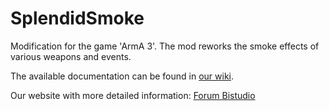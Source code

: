 # SplendidSmoke
Modification for the game 'ArmA 3'. The mod reworks the smoke effects of various weapons and events.

The available documentation can be found in [our wiki](https://github.com/ZabuzaW/SplendidSmoke/wiki).

Our website with more detailed information: [Forum Bistudio](https://forums.bistudio.com/topic/194479-splendid-smoke/)
